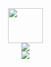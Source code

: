 <div align="center">
  <div>
    <img src="https://camo.githubusercontent.com/b0fa06ee100360ae8811a115c133de7848891e3b/68747470733a2f2f6769746875622e6769746875626173736574732e636f6d2f696d616765732f6d6f6e612d776869737065722e676966" width="70px" />
  </div>
  <div>
    <img  src="https://github-readme-stats.vercel.app/api/top-langs/?username=marihemori&layout=compact&theme=tokyonight&hide_border=true&hide_title=true">
  </div>
  <div align="center">
    <img src="http://github-readme-streak-stats.herokuapp.com?user=marihemori&theme=catppuccin-mocha&hide_border=true&border_radius=12&hide_longest_streak=true" />
  </div>
</div>
